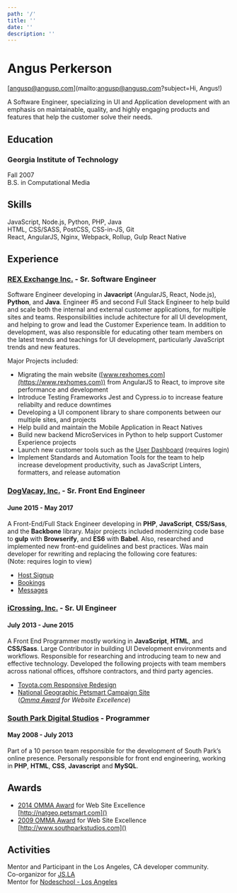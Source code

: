 ```yaml
---
path: '/'
title: ''
date: ''
description: ''
---
```


# Angus Perkerson

[angusp@angusp.com](mailto:angusp@angusp.com?subject=Hi, Angus!)

A Software Engineer, specializing in UI and Application development with an emphasis on maintainable, quality, and highly engaging products and features that help the customer solve their needs.

## Education

### Georgia Institute of Technology

Fall 2007  
B.S. in Computational Media

## Skills

JavaScript, Node.js, Python, PHP, Java  
HTML, CSS/SASS, PostCSS, CSS-in-JS, Git  
React, AngularJS, Nginx, Webpack, Rollup, Gulp
React Native

## Experience

### [REX Exchange Inc.](https://www.rexhomes.com) - Sr. Software Engineer

Software Engineer developing in **Javacript** (AngularJS, React, Node.js), **Python**, and **Java**. Engineer #5 and second Full Stack Engineer to help build and scale both the internal and external customer applications, for multiple sites and teams. Responsibilities include achitecture for all UI development, and helping to grow and lead the Customer Experience team. In addition to development, was also responsible for educating other team members on the latest trends and teachings for UI development, particularly JavaScript trends and new features.

Major Projects included:

- Migrating the main website ([www.rexhomes.com](https://www.rexhomes.com)) from AngularJS to React, to improve site performance and development
- Introduce Testing Frameworks Jest and Cypress.io to increase feature reliabilty and reduce downtimes
- Developing a UI component library to share components between our multiple sites, and projects
- Help build and maintain the Mobile Application in React Natives
- Build new backend MicroServices in Python to help support Customer Experience projects
- Launch new customer tools such as the [User Dashboard](https://dashboard.rexhomes.com) (requires login)
- Implement Standards and Automation Tools for the team to help increase development productivity, such as JavaScript Linters, formatters, and release automation

### [DogVacay, Inc.](https://dogvacay.com) - Sr. Front End Engineer

#### June 2015 - May 2017

A Front-End/Full Stack Engineer developing in **PHP**, **JavaScript**, **CSS/Sass**, and the **Backbone** library. Major projects included modernizing code base to **gulp** with **Browserify**, and **ES6** with **Babel**. Also, researched and implemented new front-end guidelines and best practices. Was main developer for rewriting and replacing the following core features:  
(Note: requires login to view)

- [Host Signup](https://dogvacay.com/signup/host)
- [Bookings](https://dogvacay.com/account/bookings)
- [Messages](https://dogvacay.com/account/mesages)

### [**iCrossing, Inc.**](http://icrossing.com) - Sr. UI Engineer

#### July 2013 - June 2015

A Front End Programmer mostly working in **JavaScript**, **HTML**, and **CSS/Sass**. Large Contributor in building UI Development environments and workflows. Responsible for researching and introducing team to new and effective technology. Developed the following projects with team members across national offices, offshore contractors, and third party agencies.

- [Toyota.com Responsive Redesign](http://www.toyota.com/trdpro)
- [National Geographic Petsmart Campaign Site](http://natgeo.petsmart.com/)  
  (_[Omma Award](http://www.mediapost.com/ommaawards/winners/?event=2014) for Website Excellence_)

### [**South Park Digital Studios**](http://www.southparkstudios.com) - Programmer

#### May 2008 - July 2013

Part of a 10 person team responsible for the development of South Park’s online presence. Personally responsible for front end engineering, working in **PHP**, **HTML**, **CSS**, **Javascript** and **MySQL**.

## Awards

- [2014 OMMA Award](http://www.mediapost.com/ommaawards/winners/?event=2014) for Web Site Excellence  
  [http://natgeo.petsmart.com]()
- [2009 OMMA Award](http://www.mediapost.com/ommaawards/winners/?event=2009) for Web Site Excellence  
  [http://www.southparkstudios.com]()

## Activities

Mentor and Participant in the Los Angeles, CA developer community.  
Co-organizor for [JS.LA](https://JS.LA)  
Mentor for [Nodeschool - Los Angeles](https://nodeschool.io/los-angeles/)
